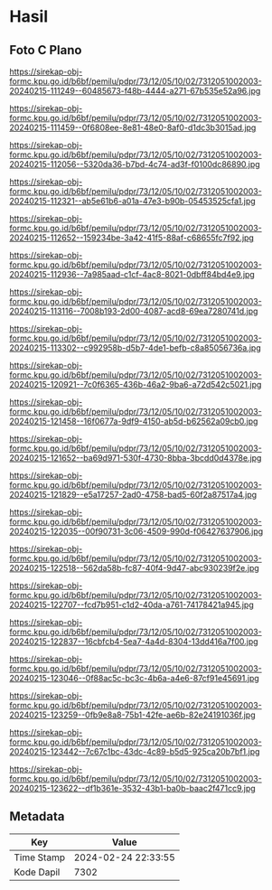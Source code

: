 # Hasil

## Foto C Plano

https://sirekap-obj-formc.kpu.go.id/b6bf/pemilu/pdpr/73/12/05/10/02/7312051002003-20240215-111249--60485673-f48b-4444-a271-67b535e52a96.jpg

https://sirekap-obj-formc.kpu.go.id/b6bf/pemilu/pdpr/73/12/05/10/02/7312051002003-20240215-111459--0f6808ee-8e81-48e0-8af0-d1dc3b3015ad.jpg

https://sirekap-obj-formc.kpu.go.id/b6bf/pemilu/pdpr/73/12/05/10/02/7312051002003-20240215-112056--5320da36-b7bd-4c74-ad3f-f0100dc86890.jpg

https://sirekap-obj-formc.kpu.go.id/b6bf/pemilu/pdpr/73/12/05/10/02/7312051002003-20240215-112321--ab5e61b6-a01a-47e3-b90b-05453525cfa1.jpg

https://sirekap-obj-formc.kpu.go.id/b6bf/pemilu/pdpr/73/12/05/10/02/7312051002003-20240215-112652--159234be-3a42-41f5-88af-c68655fc7f92.jpg

https://sirekap-obj-formc.kpu.go.id/b6bf/pemilu/pdpr/73/12/05/10/02/7312051002003-20240215-112936--7a985aad-c1cf-4ac8-8021-0dbff84bd4e9.jpg

https://sirekap-obj-formc.kpu.go.id/b6bf/pemilu/pdpr/73/12/05/10/02/7312051002003-20240215-113116--7008b193-2d00-4087-acd8-69ea7280741d.jpg

https://sirekap-obj-formc.kpu.go.id/b6bf/pemilu/pdpr/73/12/05/10/02/7312051002003-20240215-113302--c992958b-d5b7-4de1-befb-c8a85056736a.jpg

https://sirekap-obj-formc.kpu.go.id/b6bf/pemilu/pdpr/73/12/05/10/02/7312051002003-20240215-120921--7c0f6365-436b-46a2-9ba6-a72d542c5021.jpg

https://sirekap-obj-formc.kpu.go.id/b6bf/pemilu/pdpr/73/12/05/10/02/7312051002003-20240215-121458--16f0677a-9df9-4150-ab5d-b62562a09cb0.jpg

https://sirekap-obj-formc.kpu.go.id/b6bf/pemilu/pdpr/73/12/05/10/02/7312051002003-20240215-121652--ba69d971-530f-4730-8bba-3bcdd0d4378e.jpg

https://sirekap-obj-formc.kpu.go.id/b6bf/pemilu/pdpr/73/12/05/10/02/7312051002003-20240215-121829--e5a17257-2ad0-4758-bad5-60f2a87517a4.jpg

https://sirekap-obj-formc.kpu.go.id/b6bf/pemilu/pdpr/73/12/05/10/02/7312051002003-20240215-122035--00f90731-3c06-4509-990d-f06427637906.jpg

https://sirekap-obj-formc.kpu.go.id/b6bf/pemilu/pdpr/73/12/05/10/02/7312051002003-20240215-122518--562da58b-fc87-40f4-9d47-abc930239f2e.jpg

https://sirekap-obj-formc.kpu.go.id/b6bf/pemilu/pdpr/73/12/05/10/02/7312051002003-20240215-122707--fcd7b951-c1d2-40da-a761-74178421a945.jpg

https://sirekap-obj-formc.kpu.go.id/b6bf/pemilu/pdpr/73/12/05/10/02/7312051002003-20240215-122837--16cbfcb4-5ea7-4a4d-8304-13dd416a7f00.jpg

https://sirekap-obj-formc.kpu.go.id/b6bf/pemilu/pdpr/73/12/05/10/02/7312051002003-20240215-123046--0f88ac5c-bc3c-4b6a-a4e6-87cf91e45691.jpg

https://sirekap-obj-formc.kpu.go.id/b6bf/pemilu/pdpr/73/12/05/10/02/7312051002003-20240215-123259--0fb9e8a8-75b1-42fe-ae6b-82e24191036f.jpg

https://sirekap-obj-formc.kpu.go.id/b6bf/pemilu/pdpr/73/12/05/10/02/7312051002003-20240215-123442--7c67c1bc-43dc-4c89-b5d5-925ca20b7bf1.jpg

https://sirekap-obj-formc.kpu.go.id/b6bf/pemilu/pdpr/73/12/05/10/02/7312051002003-20240215-123622--df1b361e-3532-43b1-ba0b-baac2f471cc9.jpg


## Metadata

| Key        | Value               |
| ---------- | ------------------- |
| Time Stamp | 2024-02-24 22:33:55 |
| Kode Dapil | 7302                |




